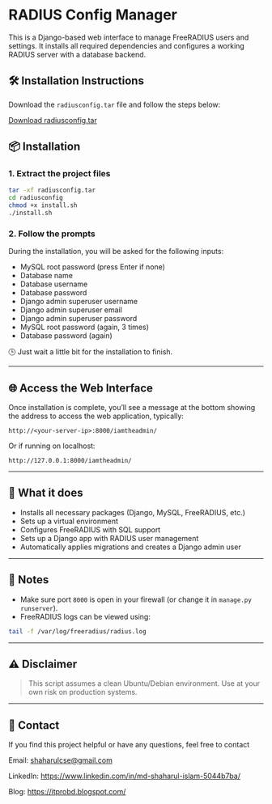 
# RADIUS Config Manager

This is a Django-based web interface to manage FreeRADIUS users and settings. It installs all required dependencies and configures a working RADIUS server with a database backend.

## 🛠️ Installation Instructions

Download the `radiusconfig.tar` file and follow the steps below:

[Download radiusconfig.tar](https://github.com/your-username/your-repo/raw/main/releases/radiusconfig.tar)


## 📦 Installation

### 1. Extract the project files

```bash
tar -xf radiusconfig.tar
cd radiusconfig
chmod +x install.sh
./install.sh
````

### 2. Follow the prompts

During the installation, you will be asked for the following inputs:

* MySQL root password (press Enter if none)
* Database name
* Database username
* Database password
* Django admin superuser username
* Django admin superuser email
* Django admin superuser password
* MySQL root password (again, 3 times)
* Database password (again)

🕒 Just wait a little bit for the installation to finish.

---

## 🌐 Access the Web Interface

Once installation is complete, you’ll see a message at the bottom showing the address to access the web application, typically:

```
http://<your-server-ip>:8000/iamtheadmin/
```

Or if running on localhost:

```
http://127.0.0.1:8000/iamtheadmin/
```

---

## 🔧 What it does

* Installs all necessary packages (Django, MySQL, FreeRADIUS, etc.)
* Sets up a virtual environment
* Configures FreeRADIUS with SQL support
* Sets up a Django app with RADIUS user management
* Automatically applies migrations and creates a Django admin user

---

## 📝 Notes

* Make sure port `8000` is open in your firewall (or change it in `manage.py runserver`).
* FreeRADIUS logs can be viewed using:

```bash
tail -f /var/log/freeradius/radius.log
```

---

## ⚠️ Disclaimer

> This script assumes a clean Ubuntu/Debian environment. Use at your own risk on production systems.

---

## 📧 Contact

If you find this project helpful or have any questions, feel free to contact 

Email: shaharulcse@gmail.com

LinkedIn: https://www.linkedin.com/in/md-shaharul-islam-5044b7ba/

Blog: https://itprobd.blogspot.com/
